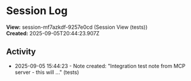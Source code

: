 # Session Log

**View:** session-mf7azkdf-9257e0cd (Session View (tests))  
**Created:** 2025-09-05T20:44:23.907Z

## Activity

<!-- Activity entries will be added here as notes are created -->
- 2025-09-05 15:44:23 - Note created: "Integration test note from MCP server - this will ..." (tests)

